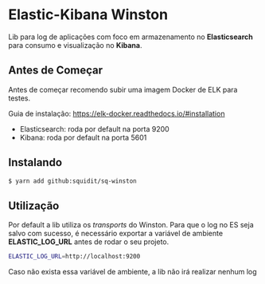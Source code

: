 # Elastic-Kibana Winston

Lib para log de aplicações com foco em armazenamento no **Elasticsearch** para consumo e visualização no **Kibana**.

## Antes de Começar

Antes de começar recomendo subir uma imagem Docker de ELK para testes.

Guia de instalação: https://elk-docker.readthedocs.io/#installation

- Elasticsearch: roda por default na porta 9200
- Kibana: roda por default na porta 5601

## Instalando

```sh
$ yarn add github:squidit/sq-winston
```

## Utilização

Por default a lib utiliza os *transports* do Winston. Para que o log no ES seja salvo com sucesso, é necessário exportar a variável de ambiente **ELASTIC_LOG_URL** antes de rodar o seu projeto.

```sh
ELASTIC_LOG_URL=http://localhost:9200
```

Caso não exista essa variável de ambiente, a lib não irá realizar nenhum log